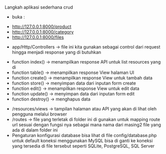 Langkah aplikasi sederhana crud

* buka  :
- http://127.0.0.1:8000/product
- http://127.0.0.1:8000/category
- http://127.0.0.1:8000/files

* app/Http/Controllers -> file ini kita gunakan sebagai control dari request hingga menjadi response yang di butuhkan
- function index() -> menampilkan response API untuk list resources yang di
- function table() -> menampilkan response View halaman UI
- function create() -> menampilkan response View untuk tambah data
- function store() -> menyimpan data dari inputan form create
- function edit() -> menampilkan response View untuk edit data
- function update() -> menyimpan data dari inputan form edit
- function destroy() -> menghapus data
* /resources/views -> tampilan halaman atau API yang akan di lihat oleh pengguna melalui browser
* /routes -> file yang terletak di folder ini di gunakan untuk mapping route url sesuai dengan fungsi nya sebagai mana nama dari masing2 file yang ada di dalam folder ini
* Pengaturan konfigurasi database bisa lihat di file config/database.php untuk default koneksi menggunakan MySQL bisa di ganti ke koneksi yang tersedia di file tersebut seperti SQLite, PostgreSQL, SQL Server

